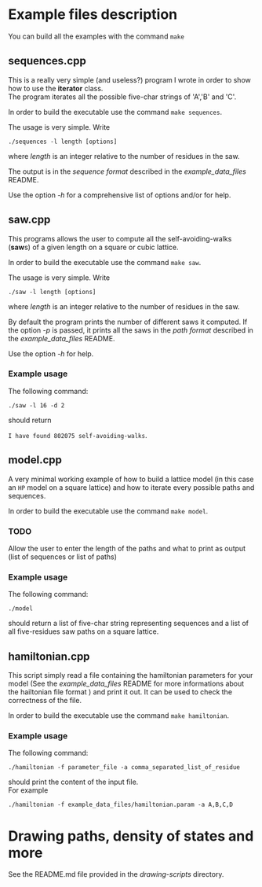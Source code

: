 # Example files description #

You can build all the examples with the command `make`

## sequences.cpp ##

This is a really very simple (and useless?) program I wrote in order to show 
how to use the **iterator** class.  
The program iterates all the possible five-char strings of 'A','B' and 'C'.

In order to build the executable use the command `make sequences`.  

The usage is very simple. Write  

`./sequences -l length [options]`

where *length* is an integer relative to the number of residues in the saw.  

The output is in the *sequence format* described in the *example_data_files* 
README.

Use the option *-h* for a comprehensive list of options and/or for help.

## saw.cpp ##

This programs allows the user to compute all the self-avoiding-walks (**saw**s) 
of a given length on a square or cubic lattice.  

In order to build the executable use the command `make saw`.  

The usage is very simple. Write  

`./saw -l length [options]`

where *length* is an integer relative to the number of residues in the saw.  

By default the program prints the number of different saws it computed. If the
option *-p* is passed, it prints all the saws in the *path format* described
in the *example_data_files* README.  

Use the option *-h* for help.

### Example usage ###

The following command:  

`./saw -l 16 -d 2`

should return  

`I have found 802075 self-avoiding-walks`.

## model.cpp ##

A very minimal working example of how to build a lattice model (in this case an
`HP` model on a square lattice) and how to iterate every possible paths and 
sequences.

In order to build the executable use the command `make model`.  

### TODO ###
Allow the user to enter the length of the paths and what to print as output 
(list of sequences or list of paths)

### Example usage ###

The following command:  

`./model`

should return a list of five-char string representing sequences and a list of all
five-residues saw paths on a square lattice.

## hamiltonian.cpp ##

This script simply read a file containing the hamiltonian parameters for your 
model (See the *example_data_files* README for more informations about the 
hailtonian file format ) and print it out. It can be used to check the 
correctness of the file.

In order to build the executable use the command `make hamiltonian`. 

 ### Example usage ###

The following command:  

`./hamiltonian -f parameter_file -a comma_separated_list_of_residue`

should print the content of the input file.  
For example  

`./hamiltonian -f example_data_files/hamiltonian.param -a A,B,C,D`

# Drawing paths, density of states and more #

See the README.md file provided in the *drawing-scripts* directory.

